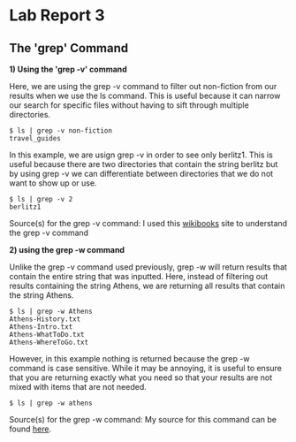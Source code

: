 # Lab Report 3

## The 'grep' Command

**1) Using the 'grep -v' command**

Here, we are using the grep -v command to filter out non-fiction from our results when we use the ls command. This is useful because it can narrow our search for specific files without having to sift through multiple directories.
  ```
  $ ls | grep -v non-fiction
  travel_guides
  ```

In this example, we are usign grep -v in order to see only berlitz1. This is useful because there are two directories that contain the string berlitz but by using grep -v we can differentiate between directories that we do not want to show up or use.
  ```
  $ ls | grep -v 2
  berlitz1
  ```
Source(s) for the grep -v command: I used this [wikibooks](https://en.wikibooks.org/wiki/Grep) site to understand the grep -v command

**2) using the grep -w command**

Unlike the grep -v command used previously, grep -w will return results that contain the entire string that was inputted. Here, instead of filtering out results containing the string Athens, we are returning all results that contain the string Athens.
```
$ ls | grep -w Athens
Athens-History.txt
Athens-Intro.txt
Athens-WhatToDo.txt
Athens-WhereToGo.txt
```
However, in this example nothing is returned because the grep -w command is case sensitive. While it may be annoying, it is useful to ensure that you are returning exactly what you need so that your results are not mixed with items that are not needed.
```
$ ls | grep -w athens
```
Source(s) for the grep -w command: My source for this command can be found [here](https://man7.org/linux/man-pages/man1/grep.1.html).
